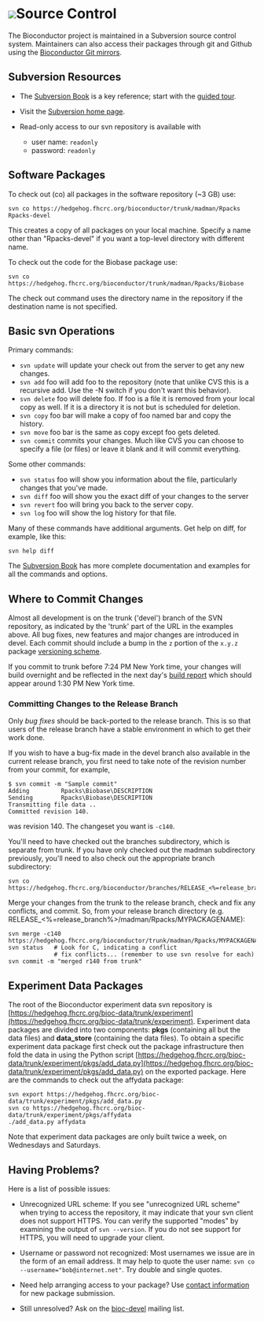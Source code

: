 # ![](/images/icons/magnifier.gif)Source Control

The Bioconductor project is maintained in a Subversion source control
system. Maintainers can also access their packages through git and
Github using the [Bioconductor Git mirrors](/developers/how-to/git-mirrors/).

## Subversion Resources

* The [Subversion Book][1] is a key reference; start with the [guided
  tour][2].
* Visit the [Subversion home page][3].
* Read-only access to our svn repository is available with

  * user name: ``readonly``
  * password: ``readonly``

[1]: http://svnbook.red-bean.com/nightly/en/index.html
[2]: http://svnbook.red-bean.com/nightly/en/svn.intro.html
[3]: http://subversion.tigris.org/

## Software Packages

To check out (co) all packages in the software repository (~3 GB) use:

    svn co https://hedgehog.fhcrc.org/bioconductor/trunk/madman/Rpacks Rpacks-devel
    
This creates a copy of all packages on your local machine.  Specify a
name other than "Rpacks-devel" if you want a top-level directory with
different name.

To check out the code for the Biobase package use:

    svn co https://hedgehog.fhcrc.org/bioconductor/trunk/madman/Rpacks/Biobase

The check out command uses the directory name in the repository if the
destination name is not specified.

## Basic svn Operations

Primary commands:

* `svn update` will update your check out from the server to get any new
  changes.
* `svn add` foo will add foo to the repository (note that unlike CVS this is
  a recursive add. Use the -N switch if you don't want this behavior).
* `svn delete` foo will delete foo. If foo is a file it is removed from your
  local copy as well. If it is a directory it is not but is scheduled for
  deletion.
* `svn copy` foo bar will make a copy of foo named bar and copy the history.
* `svn move` foo bar is the same as copy except foo gets deleted.
* `svn commit` commits your changes. Much like CVS you can choose to specify
  a file (or files) or leave it blank and it will commit everything.

Some other commands:

* `svn status` foo will show you information about the file, particularly
  changes that you've made.
* `svn diff` foo will show you the exact diff of your changes to the server
* `svn revert` foo will bring you back to the server copy.
* `svn log` foo will show the log history for that file.

Many of these commands have additional arguments. Get help on diff,
for example, like this:

    svn help diff

The [Subversion Book][1] has more complete documentation and examples
for all the commands and options.

## Where to Commit Changes

Almost all development is on the trunk ('devel') branch of the SVN
repository, as indicated by the 'trunk' part of the URL in the
examples above. All bug fixes, new features and major changes are
introduced in devel. Each commit should include a bump in the `z`
portion of the `x.y.z` package
[versioning scheme](/developers/how-to/version-numbering/).

<!-- UPDATE THIS PARAGRAPH WITH EACH RELEASE (make sure times are correct): -->

If you commit to trunk before 7:24 PM New York time, your changes will
build overnight and be reflected in the next day's  [build
report](http://bioconductor.org/checkResults/devel/bioc-LATEST/) which
should appear around 1:30 PM New York time.


### Committing Changes to the Release Branch

Only *bug fixes* should be back-ported to the release branch. This is
so that users of the release branch have a stable environment in which
to get their work done.

If you wish to have a bug-fix made in the devel branch also available
in the current release branch, you first need to take note of the
revision number from your commit, for example,

    $ svn commit -m "Sample commit"
    Adding         Rpacks\Biobase\DESCRIPTION
    Sending        Rpacks\Biobase\DESCRIPTION
    Transmitting file data ..
    Committed revision 140.

was revision 140. The changeset you want is `-c140`.

You'll need to have checked out the branches subdirectory, which is
separate from trunk. If you have only checked out the madman
subdirectory previously, you'll need to also check out the appropriate
branch subdirectory:

    svn co https://hedgehog.fhcrc.org/bioconductor/branches/RELEASE_<%=release_branch%>/madman/Rpacks/MYPACKAGENAME

Merge your changes from the trunk to the release branch, check and fix
any conflicts, and commit. So, from your release branch directory
(e.g. RELEASE_<%=release_branch%>/madman/Rpacks/MYPACKAGENAME):

    svn merge -c140 https://hedgehog.fhcrc.org/bioconductor/trunk/madman/Rpacks/MYPACKAGENAME
    svn status   # Look for C, indicating a conflict
                 # fix conflicts... (remember to use svn resolve for each)
    svn commit -m "merged r140 from trunk"

## Experiment Data Packages

The root of the Bioconductor experiment data svn repository is
[https://hedgehog.fhcrc.org/bioc-data/trunk/experiment](https://hedgehog.fhcrc.org/bioc-data/trunk/experiment).
Experiment data packages are divided into two components: **pkgs**
(containing all but the data files) and **data_store** (containing the
data files). To obtain a specific experiment data package first check
out the package infrastructure then fold the data in using the Python
script
[https://hedgehog.fhcrc.org/bioc-data/trunk/experiment/pkgs/add_data.py](https://hedgehog.fhcrc.org/bioc-data/trunk/experiment/pkgs/add_data.py)
on the exported package. Here are the commands to check out the
affydata package:

    svn export https://hedgehog.fhcrc.org/bioc-data/trunk/experiment/pkgs/add_data.py
    svn co https://hedgehog.fhcrc.org/bioc-data/trunk/experiment/pkgs/affydata
    ./add_data.py affydata

Note that experiment data packages are only built twice a week,
on Wednesdays and Saturdays.

## Having Problems?

Here is a list of possible issues:

* Unrecognized URL scheme:
  If you see "unrecognized URL scheme" when trying to access the
  repository, it may indicate that your svn client does not support
  HTTPS.  You can verify the supported "modes" by examining the
  output of ``svn --version``.  If you do not see support for HTTPS,
  you will need to upgrade your client.

* Username or password not recognized:
  Most usernames we issue are in the form of an email address.  It may
  help to quote the user name: ``svn co
  --username="bob@internet.net"``.  Try double and single quotes.  

* Need help arranging access to your package? Use [contact
  information](/developers/package-submission/#contact-info) for new
  package submission.

* Still unresolved? Ask on the [bioc-devel](/help/mailing-list/)
  mailing list.
